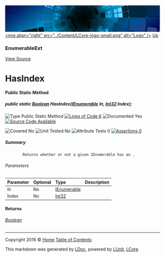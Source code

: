 ![](../Content/LCore-banner-small.png "")
[&lt;img align=&quot;right&quot; src=&quot;../Content/LCore-logo-small.png&quot; alt=&quot;Logo&quot; /&gt;](../../README.md)
[Up](EnumerableExt.md)

### EnumerableExt
[View Source](../Extensions/Reference%20Types/EnumerableExt.cs)

# HasIndex

#### Public Static Method

##### public static <a href="https://msdn.microsoft.com/en-us/library/system.boolean.aspx" alt="">Boolean</a> HasIndex(<a href="https://msdn.microsoft.com/en-us/library/system.collections.ienumerable.aspx" alt="">IEnumerable</a> In, <a href="https://msdn.microsoft.com/en-us/library/system.int32.aspx" alt="">Int32</a> Index);

![Type Public Static Method](http://b.repl.ca/v1/Type-Public%20Static%20Method-blue.png "") [![Lines of Code 6](http://b.repl.ca/v1/Lines%20of%20Code-6-blue.png "")](../Extensions/Reference%20Types/EnumerableExt.cs#L1936)    ![Documented Yes](http://b.repl.ca/v1/Documented-Yes-brightgreen.png "") [![Source Code Available](http://b.repl.ca/v1/Source%20Code-Available-brightgreen.png "")](../Extensions/Reference%20Types/EnumerableExt.cs#L1936)

![Covered No](http://b.repl.ca/v1/Covered-No-red.png "") ![Unit Tested No](http://b.repl.ca/v1/Unit%20Tested-No-lightgrey.png "") ![Attribute Tests 0](http://b.repl.ca/v1/Attribute%20Tests-0-lightgrey.png "") [![Assertions 0](http://b.repl.ca/v1/Assertions-0-lightgrey.png "")](../Extensions/Reference%20Types/EnumerableExt.cs)

##### Summary

            Returns whether or not a given IEnumerable has an .
            

###### Parameters

Parameter | Optional | Type | Description
:---  | :---  | :---  | :--- 
In | No | [IEnumerable](https://msdn.microsoft.com/en-us/library/system.collections.ienumerable.aspx) | 
Index | No | [Int32](https://msdn.microsoft.com/en-us/library/system.int32.aspx) | 


#### Returns

###### [Boolean](https://msdn.microsoft.com/en-us/library/system.boolean.aspx)



---

Copyright 2016 &copy; [Home](../../README.md) [Table of Contents](../../TableOfContents.md)

This markdown was generated by [LDoc](https://github.com/CodeSingularity/LDoc), powered by [LUnit](https://github.com/CodeSingularity/LUnit), [LCore](https://github.com/CodeSingularity/LCore)
